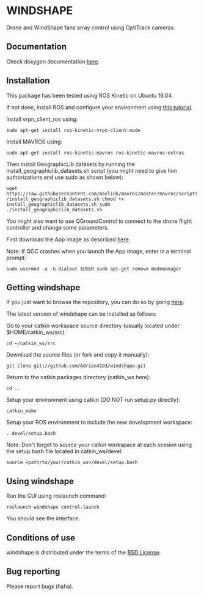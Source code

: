 WINDSHAPE
======================================================

Drone and WindShape fans array control using OptiTrack cameras.

Documentation
-------------

Check doxygen documentation [here](https://adrien4193.github.io/windshape/index.html).

Installation
-------------

This package has been tested using ROS Kinetic on Ubuntu 16.04.

If not done, install ROS and configure your environment using [this tutorial](http://wiki.ros.org/ROS/Tutorials/InstallingandConfiguringROSEnvironment).

Install vrpn_client_ros using:

`sudo apt-get install ros-kinetic-vrpn-client-node`

Install MAVROS using:

`sudo apt-get install ros-kinetic-mavros ros-kinetic-mavros-extras`

Then install GeographicLib datasets by running the install_geographiclib_datasets.sh script (you might need to give him authorizations and use sudo as shown below):

`wget https://raw.githubusercontent.com/mavlink/mavros/master/mavros/scripts/install_geographiclib_datasets.sh
chmod +x install_geographiclib_datasets.sh
sudo ./install_geographiclib_datasets.sh`

You might also want to use QGroundControl to connect to the drone flight controller and change some parameters.

First download the App image as described [here](https://docs.qgroundcontrol.com/en/getting_started/download_and_install.html).

Note: If QGC crashes when you launch the App image, enter in a terminal prompt:

`sudo usermod -a -G dialout $USER
sudo apt-get remove modemanager`

Getting windshape
-------------

If you just want to browse the repository, you can do so by going [here](https://github.com/Adrien4193/windshape).

The latest version of windshape can be installed as follows:

Go to your catkin workspace source directory (usually located under $HOME/catkin_ws/src):

`cd ~/catkin_ws/src`

Download the source files (or fork and copy it manually):

`git clone git://github.com/Adrien4193/windshape.git`

Return to the catkin packages directory (catkin_ws here):

`cd ..`

Setup your environment using catkin (DO NOT run setup.py directly):

`catkin_make`

Setup your ROS environment to include the new development workspace:

`. devel/setup.bash`

Note: Don't forget to source your catkin workspace at each session using the setup.bash file located in catkin_ws/devel:

`source <path/to/your/catkin_ws>/devel/setup.bash`

Using windshape
-------------

Run the GUI using roslaunch command:

`roslaunch windshape control.launch`

You should see the interface.

Conditions of use
-----------------

windshape is distributed under the terms of the [BSD License](https://github.com/).

Bug reporting
-------------

Please report bugs (haha).

